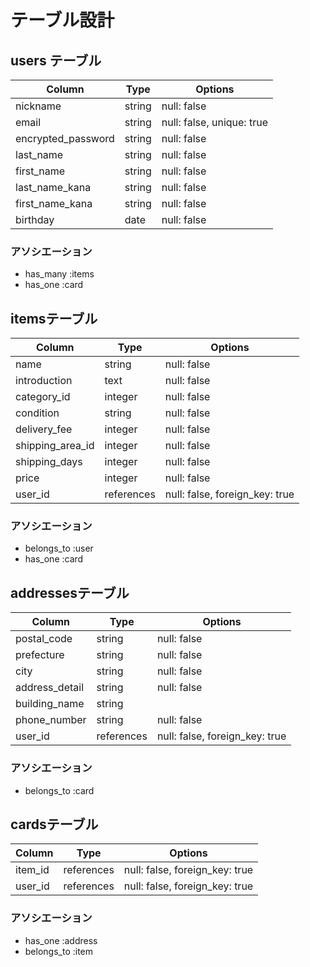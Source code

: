 # テーブル設計

## users テーブル

| Column                | Type       | Options                        |
| --------------------- | ---------- | ------------------------------ |
| nickname              | string     | null: false                    |
| email                 | string     | null: false, unique: true      |
| encrypted_password    | string     | null: false                    |
| last_name             | string     | null: false                    |
| first_name            | string     | null: false                    |
| last_name_kana        | string     | null: false                    |
| first_name_kana       | string     | null: false                    |
| birthday              | date       | null: false                    |

### アソシエーション

- has_many :items
- has_one  :card



## itemsテーブル

| Column                | Type       | Options                        |
| --------------------- | ---------- | ------------------------------ |
| name                  | string     | null: false                    |
| introduction          | text       | null: false                    |
| category_id           | integer    | null: false                    |
| condition             | string     | null: false                    |
| delivery_fee          | integer    | null: false                    |
| shipping_area_id      | integer    | null: false                    |
| shipping_days         | integer    | null: false                    |
| price                 | integer    | null: false                    |
| user_id               | references | null: false, foreign_key: true |

### アソシエーション

- belongs_to :user
- has_one :card





## addressesテーブル

| Column                | Type       | Options                        |
| --------------------- | ---------- | ------------------------------ |
| postal_code           | string     | null: false                    |
| prefecture            | string     | null: false                    |
| city                  | string     | null: false                    |
| address_detail        | string     | null: false                    |
| building_name         | string     |                                |
| phone_number          | string     | null: false                    |
| user_id               | references | null: false, foreign_key: true |

### アソシエーション

- belongs_to :card





## cardsテーブル

| Column                | Type       | Options                        |
| --------------------- | ---------- | ------------------------------ |
| item_id               | references | null: false, foreign_key: true |
| user_id               | references | null: false, foreign_key: true |

### アソシエーション

- has_one  :address
- belongs_to :item